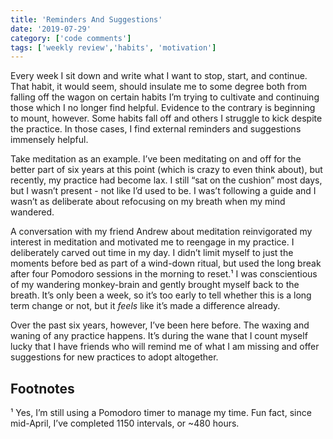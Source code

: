 ```yaml
---
title: 'Reminders And Suggestions'
date: '2019-07-29'
category: ['code comments']
tags: ['weekly review','habits', 'motivation']
---
```

Every week I sit down and write what I want to stop, start, and continue. That habit, it would seem, should insulate me to some degree both from falling off the wagon on certain habits I’m trying to cultivate and continuing those which I no longer find helpful. Evidence to the contrary is beginning to mount, however. Some habits fall off and others I struggle to kick despite the practice. In those cases, I find external reminders and suggestions immensely helpful.

Take meditation as an example. I’ve been meditating on and off for the better part of six years at this point (which is crazy to even think about), but recently, my practice had become lax. I still “sat on the cushion” most days, but I wasn’t present - not like I’d used to be. I was’t following a guide and I wasn’t as deliberate about refocusing on my breath when my mind wandered.

A conversation with my friend Andrew about meditation reinvigorated my interest in meditation and motivated me to reengage in my practice. I deliberately carved out time in my day. I didn’t limit myself to just the moments before bed as part of a wind-down ritual, but used the long break after four Pomodoro sessions in the morning to reset.¹ I was conscientious of my wandering monkey-brain and gently brought myself back to the breath.  It’s only been a week, so it’s too early to tell whether this is a long term change or not, but it _feels_ like it’s made a difference already.

Over the past six years, however, I’ve been here before. The waxing and waning of any practice happens.  It’s during the wane that I count myself lucky that I have friends who will remind me of what I am missing and offer suggestions for new practices to adopt altogether.

## Footnotes
¹ Yes, I’m still using a Pomodoro timer to manage my time. Fun fact, since mid-April, I’ve completed 1150 intervals, or ~480 hours.